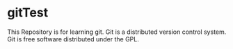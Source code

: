 # gitTest
This Repository is for learning git.
Git is a distributed version control system.
Git is free software distributed under the GPL.
